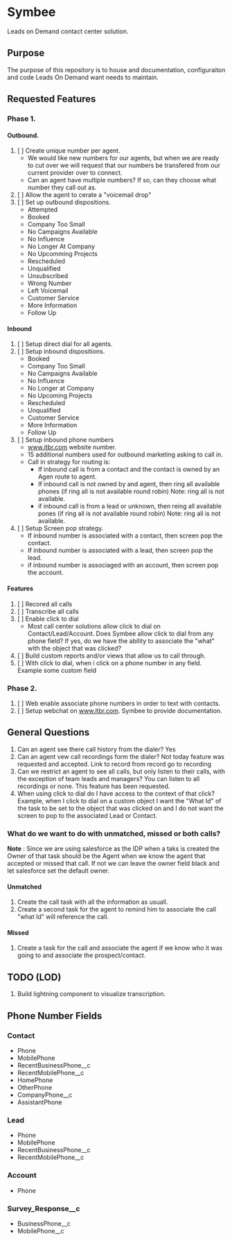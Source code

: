 # Symbee

Leads on Demand contact center solution.

## Purpose

The purpose of this repository is to house and documentation, configuraiton and code Leads On Demand want needs to maintain.

## Requested Features
### Phase 1.
#### Outbound.

1. [ ] Create unique number per agent.
    - We would like new numbers for our agents, but when we are ready to cut over we will request that our numbers be transfered from our current provider over to connect.
    - Can an agent have multiple numbers? If so, can they choose what number they call out as.
2. [ ] Allow the agent to cerate a "voicemail drop"
3. [ ] Set up outbound dispositions.
    - Attempted
    - Booked
    - Company Too Small
    - No Campaigns Available
    - No Influence
    - No Longer At Company
    - No Upcomming Projects
    - Rescheduled
    - Unqualified
    - Unsubscribed
    - Wrong Number
    - Left Voicemail
    - Customer Service
    - More Information
    - Follow Up

#### Inbound
1. [ ] Setup direct dial for all agents.
2. [ ] Setup inbound dispositions.
    - Booked
    - Company Too Small
    - No Campaigns Available
    - No Influence
    - No Longer at Company
    - No Upcoming Projects
    - Rescheduled
    - Unqualified
    - Customer Service
    - More Information
    - Follow Up
3. [ ] Setup inbound phone numbers
    - www.itbr.com website number.
    - 15 additional numbers used for outbound marketing asking to call in.
    - Call in strategy for routing is:
        - If inbound call is from a contact and the contact is owned by an Agen route to agent.
        - If inbound call is not owned by and agent, then ring all available phones (if ring all is not available round robin) Note: ring all is not available.
        - if inbound call is from a lead or unknown, then reing all available pones (if ring all is not available round robin) Note: ring all is not available.
4. [ ] Setup Screen pop strategy.
    - If inbound number is associated with a contact, then screen pop the contact.
    - If inbound number is associated with a lead, then screen pop the lead.
    - if inbound number is associaged with an account, then screen pop the account.

#### Features
1. [ ] Recored all calls
2. [ ] Transcribe all calls
3. [ ] Enable click to dial
    - Most call center solutions allow click to dial on Contact/Lead/Account. Does Symbee allow click to dial from any phone field? If yes, do we have the ability to associate the "what" with the object that was clicked?
4. [ ] Build custom reports and/or views that allow us to call through.
5. [ ] With click to dial, when i click on a phone number in any field. Example some custom field  

### Phase 2.
1. [ ] Web enable associate phone numbers in order to text with contacts.
2. [ ] Setup webchat on www.itbr.com. Symbee to provide documentation.


## General Questions
1. Can an agent see there call history from the dialer? Yes
2. Can an agent vew call recordings form the dialer? Not today feature was requested and accepted. Link to record from record go to recording
3. Can we restrict an agent to see all calls, but only listen to their calls, with the exception of team leads and managers? You can listen to all recordings or none. This feature has been requested.
4. When using click to dial do I have access to the context of that click? Example, when I click to dial on a custom object I want the "What Id" of the task to be set to the object that was clicked on and I do not want the screen to pop to the associated Lead or Contact.

### What do we want to do with unmatched, missed or both calls?
**Note** : Since we are using salesforce as the IDP when a taks is created the Owner of that task should be the Agent when we know the agent that accepted or missed that call. If not we can leave the owner field black and let salesforce set the default owner.
#### Unmatched
1. Create the call task with all the information as usuall.
2. Create a second task for the agent to remind him to associate the call "what Id" will reference the call.
#### Missed
1. Create a task for the call and associate the agent if we know who it was going to and associate the prospect/contact.

## TODO (LOD)
1. Build lightning component to visualize transcription.

## Phone Number Fields
### Contact
- Phone
- MobilePhone
- RecentBusinessPhone__c
- RecentMobilePhone__c
- HomePhone
- OtherPhone
- CompanyPhone__c
- AssistantPhone
### Lead
- Phone
- MobilePhone
- RecentBusinessPhone__c
- RecentMobilePhone__c
### Account
- Phone
### Survey_Response__c
- BusinessPhone__c
- MobilePhone__c
